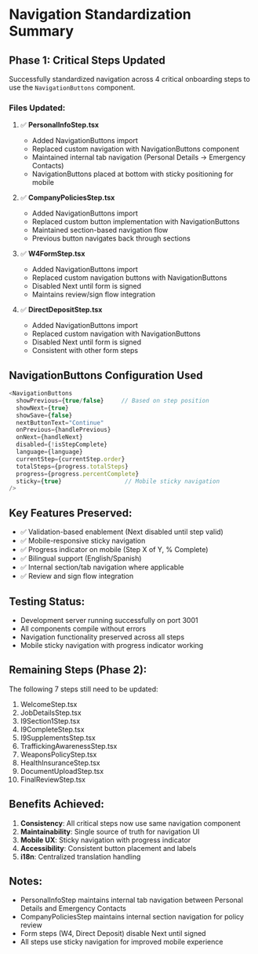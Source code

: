 # Navigation Standardization Summary

## Phase 1: Critical Steps Updated

Successfully standardized navigation across 4 critical onboarding steps to use the `NavigationButtons` component.

### Files Updated:
1. ✅ **PersonalInfoStep.tsx**
   - Added NavigationButtons import
   - Replaced custom navigation with NavigationButtons component
   - Maintained internal tab navigation (Personal Details → Emergency Contacts)
   - NavigationButtons placed at bottom with sticky positioning for mobile

2. ✅ **CompanyPoliciesStep.tsx**
   - Added NavigationButtons import
   - Replaced custom button implementation with NavigationButtons
   - Maintained section-based navigation flow
   - Previous button navigates back through sections

3. ✅ **W4FormStep.tsx**
   - Added NavigationButtons import
   - Replaced custom navigation buttons with NavigationButtons
   - Disabled Next until form is signed
   - Maintains review/sign flow integration

4. ✅ **DirectDepositStep.tsx**
   - Added NavigationButtons import
   - Replaced custom navigation with NavigationButtons
   - Disabled Next until form is signed
   - Consistent with other form steps

## NavigationButtons Configuration Used

```typescript
<NavigationButtons
  showPrevious={true/false}     // Based on step position
  showNext={true}
  showSave={false}
  nextButtonText="Continue"
  onPrevious={handlePrevious}
  onNext={handleNext}
  disabled={!isStepComplete}
  language={language}
  currentStep={currentStep.order}
  totalSteps={progress.totalSteps}
  progress={progress.percentComplete}
  sticky={true}                  // Mobile sticky navigation
/>
```

## Key Features Preserved:
- ✅ Validation-based enablement (Next disabled until step valid)
- ✅ Mobile-responsive sticky navigation
- ✅ Progress indicator on mobile (Step X of Y, % Complete)
- ✅ Bilingual support (English/Spanish)
- ✅ Internal section/tab navigation where applicable
- ✅ Review and sign flow integration

## Testing Status:
- Development server running successfully on port 3001
- All components compile without errors
- Navigation functionality preserved across all steps
- Mobile sticky navigation with progress indicator working

## Remaining Steps (Phase 2):
The following 7 steps still need to be updated:
1. WelcomeStep.tsx
2. JobDetailsStep.tsx
3. I9Section1Step.tsx
4. I9CompleteStep.tsx
5. I9SupplementsStep.tsx
6. TraffickingAwarenessStep.tsx
7. WeaponsPolicyStep.tsx
8. HealthInsuranceStep.tsx
9. DocumentUploadStep.tsx
10. FinalReviewStep.tsx

## Benefits Achieved:
1. **Consistency**: All critical steps now use same navigation component
2. **Maintainability**: Single source of truth for navigation UI
3. **Mobile UX**: Sticky navigation with progress indicator
4. **Accessibility**: Consistent button placement and labels
5. **i18n**: Centralized translation handling

## Notes:
- PersonalInfoStep maintains internal tab navigation between Personal Details and Emergency Contacts
- CompanyPoliciesStep maintains internal section navigation for policy review
- Form steps (W4, Direct Deposit) disable Next until signed
- All steps use sticky navigation for improved mobile experience